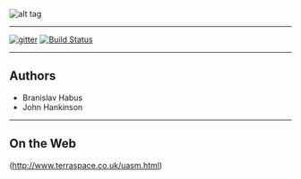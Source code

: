 ![alt tag](http://www.terraspace.co.uk/gfx/uasm.png)

---

[![gitter](https://img.shields.io/badge/gitter-join%20chat%20%E2%86%92-brightgreen.svg?style=flat-square)](https://gitter.im/john-terraspace/HJWASM)
[![Build Status](https://travis-ci.org/Terraspace/HJWasm.svg?branch=master)](https://travis-ci.org/Terraspace/HJWasm)

---

## Authors

* Branislav Habus
* John Hankinson

---

## On the Web

(http://www.terraspace.co.uk/uasm.html)
